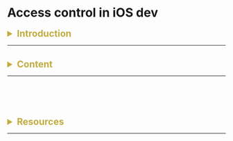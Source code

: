 # Access control in iOS dev



<details>
<summary style="font-size: 1.5em; color: #c1ac40"><B> Introduction</B></summary>
 
 #### what is access control
Access control is a way to limit the code within a certain region.

 #### why do we need access control
We use access control to restrict the access of certain properties, methods, classes to the code from other source files and modules. This is useful when we want to hide the implementation details from the user, to prevent the original class from being contaminated by other code, or to prevent the user from messing with the implementation details.

#### Easier Debugging and Maintenance
When you limit the parts of the code that can interact with a particular piece of data or functionality, you reduce the areas you need to consider when debugging or refactoring.

當我們限制了某些class or function 並將其與其他 code 分離，也就減少人為疏失的機會，我們也可以更容易的debug and maintain the 這一整個project.

#### Independency
By limiting access, you can protect sensitive data and functions. While not a substitute for full-fledged security measures, proper access control is a line of defense against unauthorized or unintended activity.

我們可以想像一間大型公司的運作，每個部門都有自己的權限，這樣可以避免其他部門的人員干涉到不同部門的事務，整間公司就像是順利運行的生產線一樣，每個部門都有自己的工作，不會互相干涉。

#### Reduced Complexity
By hiding the internal complexities and exposing only what's necessary, you can make your code easier to read and understand, which is beneficial for both the original developers and any future developers who may work on the code.

使用access control 可以將需要呈現的特定功能暴露出來給使用者就好，而隱藏其他部分，這樣可以讓code更容易閱讀，也更容易理解。而且也能讓後續的開發者更容易閱讀和理解這段code。


</details>

---

<br>

<details>
<summary style="font-size: 1.5em; color: #c1ac40"><B>Content</B></summary>

<details>
<summary style="font-size: 1.2em; color: #F8C471"><B>Access level and keywords [ v ]</B></summary>

### open
Open is the highest access level, which means the code can be accessed from anywhere, even from other modules. <br>

Let's forget about all the technical terms in UIKit or swift and imagine you<span style="color: #F8C471">(the class)</span> are holding a top secrete SCP foundation access key.

You can go from base 621 to base 300 with no problem. And you can even assign subordinate to other base. <br>

### public
Pulic access level is not as good as open, you are allowed to travel accross different base, exchange infromation from other base even. But that's it, you can do very little in other bases<span style="color: #F8C471">(as module in your project).</span>

### internal
If you are holding internal level key card, you can only access the base you are in. You can't go to other <span style="color: #F8c471">bases(as module in your app project)</span>, and you can't even exchange information with other bases. <br>

### fileprivate
If you are holding a file private level key card, you can only access a certain <span style="color: #F8c471">floor(as file in code)</span> in the base.

### private
private is the most protective access level, you can only access the <span style="color: #F8c471">room(as class in code)</span> you are in. You'er existence is completely unknown to others.

</details>


<details>
<summary style="font-size: 1.2em; color: #F8C471"><B>Simple example in code [ v ]</B></summary>

 #### Demonstrate the exmaple in code
</details>

<details>
<summary style="font-size: 1.2em; color: #F8C471"><B>Stylish case study and pratical application [ v ]</B></summary>

 
 
 #### When would you want to use fileprivate or private in class
 - When designing an HTTPClient class, 我們有用到 singleton 的概念，我們希望這個 class 只有一個 instance，所以我們把 init() 設為 private，這樣就可以避免其他人在這個class以外的地方外面亂用，而造成資料的混亂

  - StorageManager 也是類似的道理，如果一切的行為都交由 StorageManager 來處理，那麼我們就可以將所有關於 storage 的行為都寫在 StorageManager 裡面並且 mark as private，這樣就可以避免其他人在這個class以外的地方外面亂用，而造成資料的混亂

  - When implementing font extension，會用到輔助的function來存放程式片段，這些function只是給我們的 custom function 所使用的，並沒有必要讓其他人使用，所以我們可以將這些function mark as private，這樣就可以避免其他人在這個 UIFont 以外的地方使用！
  
 - 通常我們會比較常在framework的定義中看到 public and open，因為framework是給其他人使用的，所以我們會希望其他人可以使用這個framework中的class，但是我們又不希望其他人可以修改這個class，所以我們會使用public，而不是open，因為open可以被繼承，而public不行，這樣就可以避免其他人在這個class以外的地方外面亂用，而造成資料的混亂

</details>
 </details>

 ---

 <br>




<br><br>

<details>
<summary style="font-size: 1.5em; color: #c1ac40"><B>Resources</B></summary>

[Brief explaination by Sean Allen ](https://youtu.be/RFGEzkBa834?si=aAhwdsjrD4daF7a2)

[Official swift documentation](https://docs.swift.org/swift-book/documentation/the-swift-programming-language/accesscontrol/#)

[Popular article on medium](https://abhimuralidharan.medium.com/swift-3-0-1-access-control-9e71d641a56c)

[Hacking with swift](https://www.hackingwithswift.com/read/0/19/access-control)

[中文文章](https://itisjoe.gitbooks.io/swiftgo/content/ch2/access-control.html#)

[中文影片](https://www.youtube.com/watch?v=iyXuN5Df1rE)

</details>

---


